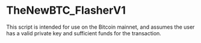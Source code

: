 # TheNewBTC_FlasherV1
This script is intended for use on the Bitcoin mainnet, and assumes the user has a valid private key and sufficient funds for the transaction.
